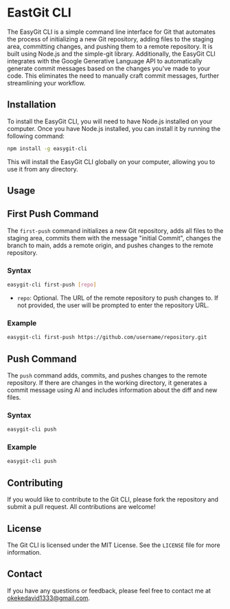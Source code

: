 # EastGit CLI

The EasyGit CLI is a simple command line interface for Git that automates the process of initializing a new Git repository, adding files to the staging area, committing changes, and pushing them to a remote repository. It is built using Node.js and the simple-git library. Additionally, the EasyGit CLI integrates with the Google Generative Language API to automatically generate commit messages based on the changes you've made to your code. This eliminates the need to manually craft commit messages, further streamlining your workflow.

## Installation
To install the EasyGit CLI, you will need to have Node.js installed on your computer. Once you have Node.js installed, you can install it by running the following command:
```bash
npm install -g easygit-cli
```
This will install the EasyGit CLI globally on your computer, allowing you to use it from any directory.

## Usage

## First Push Command
The `first-push` command initializes a new Git repository, adds all files to the staging area, commits them with the message "initial Commit", changes the branch to main, adds a remote origin, and pushes changes to the remote repository.

### Syntax
```bash
easygit-cli first-push [repo]
```
* `repo`: Optional. The URL of the remote repository to push changes to. If not provided, the user will be prompted to enter the repository URL.

### Example
```bash
easygit-cli first-push https://github.com/username/repository.git
```

## Push Command
The `push` command adds, commits, and pushes changes to the remote repository. If there are changes in the working directory, it generates a commit message using AI and includes information about the diff and new files.

### Syntax
```bash
easygit-cli push
```

### Example
```bash
easygit-cli push
```

## Contributing
If you would like to contribute to the Git CLI, please fork the repository and submit a pull request. All contributions are welcome!

## License
The Git CLI is licensed under the MIT License. See the `LICENSE` file for more information.

## Contact
If you have any questions or feedback, please feel free to contact me at okekedavid1333@gmail.com.

